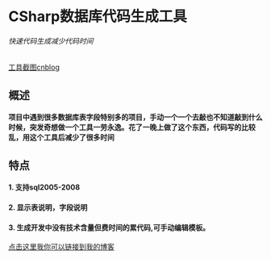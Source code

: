 # CSharp数据库代码生成工具

######	快速代码生成减少代码时间

[工具截图cnblog](http://www.cnblogs.com/yuefengkai/p/3927101.html)<br />

## 概述

#### 项目中遇到很多数据库表字段特别多的项目，手动一个一个去敲也不知道敲到什么时候，突发奇想做一个工具一劳永逸。花了一晚上做了这个东西，代码写的比较乱，用这个工具后减少了很多时间

## 特点

#### 1. 支持sql2005-2008


#### 2. 显示表说明，字段说明


#### 3. 生成开发中没有技术含量但费时间的累代码,可手动编辑模板。

[点击这里我你可以链接到我的博客](http://www.gaozengzhi.cn)<br />

